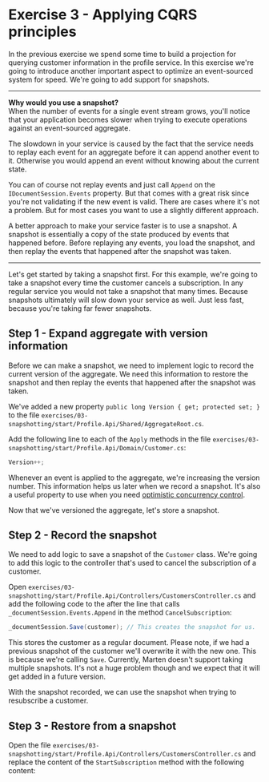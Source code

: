 # Exercise 3 - Applying CQRS principles

In the previous exercise we spend some time to build a projection for querying customer information in the profile
service. In this exercise we're going to introduce another important aspect to optimize an event-sourced system for
speed. We're going to add support for snapshots.

------------------------------------------------------------------------------------------------------------------------

**Why would you use a snapshot?**  
When the number of events for a single event stream grows, you'll notice that your application becomes slower when
trying to execute operations against an event-sourced aggregate. 

The slowdown in your service is caused by the fact that the service needs to replay each event for an aggregate before
it can append another event to it. Otherwise you would append an event without knowing about the current state.

You can of course not replay events and just call `Append` on the `IDocumentSession.Events` property. But that comes
with a great risk since you're not validating if the new event is valid. There are cases where it's not a problem. But
for most cases you want to use a slightly different approach.

A better approach to make your service faster is to use a snapshot. A snapshot is essentially a copy of the state
produced by events that happened before. Before replaying any events, you load the snapshot, and then replay the events
that happened after the snapshot was taken.

------------------------------------------------------------------------------------------------------------------------

Let's get started by taking a snapshot first. For this example, we're going to take a snapshot every time the customer
cancels a subscription. In any regular service you would not take a snapshot that many times. Because snapshots
ultimately will slow down your service as well. Just less fast, because you're taking far fewer snapshots.

## Step 1 - Expand aggregate with version information

Before we can make a snapshot, we need to implement logic to record the current version of the aggregate. We need this
information to restore the snapshot and then replay the events that happened after the snapshot was taken. 

We've added a new property `public long Version { get; protected set; }` to the file
`exercises/03-snapshotting/start/Profile.Api/Shared/AggregateRoot.cs`. 

Add the following line to each of the `Apply` methods in the file
`exercises/03-snapshotting/start/Profile.Api/Domain/Customer.cs`:

```csharp
Version++;
```

Whenever an event is applied to the aggregate, we're increasing the version number. This information helps us later when
we record a snapshot. It's also a useful property to use when you need [optimistic concurrency
control][CONCURRENCY_CONTROL].

Now that we've versioned the aggregate, let's store a snapshot.

## Step 2 - Record the snapshot

We need to add logic to save a snapshot of the `Customer` class. We're going to add this logic to the controller that's
used to cancel the subscription of a customer.

Open `exercises/03-snapshotting/start/Profile.Api/Controllers/CustomersController.cs` and add the following code to the
after the line that calls `_documentSession.Events.Append` in the method `CancelSubscription`:

```csharp
_documentSession.Save(customer); // This creates the snapshot for us.
```

This stores the customer as a regular document. Please note, if we had a previous snapshot of the customer we'll
overwrite it with the new one. This is because we're calling `Save`. Currently, Marten doesn't support taking multiple
snapshots. It's not a huge problem though and we expect that it will get added in a future version.

With the snapshot recorded, we can use the snapshot when trying to resubscribe a customer.

## Step 3 - Restore from a snapshot

Open the file `exercises/03-snapshotting/start/Profile.Api/Controllers/CustomersController.cs` and replace the content of
the `StartSubscription` method with the following content:

```csharp

```

[CONCURRENCY_CONTROL]: https://martendb.io/scenarios/aggregates-events-repositories.html#scenario
